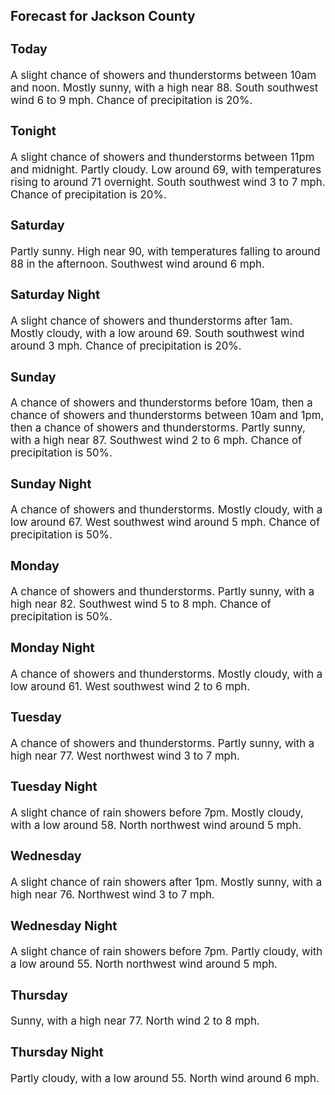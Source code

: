 <div>
   <h2>Forecast for Jackson County</h2>
   <p>
      <div style="font-size:120%">
         <h3>Today</h3>A slight chance of showers and thunderstorms between 10am and noon. Mostly sunny, with a high near 88. South southwest wind
         6 to 9 mph. Chance of precipitation is 20%.<br></div>
   </p>
   <p>
      <div style="font-size:120%">
         <h3>Tonight</h3>A slight chance of showers and thunderstorms between 11pm and midnight. Partly cloudy. Low around 69, with temperatures rising
         to around 71 overnight. South southwest wind 3 to 7 mph. Chance of precipitation is 20%.<br></div>
   </p>
   <p>
      <div style="font-size:120%">
         <h3>Saturday</h3>Partly sunny. High near 90, with temperatures falling to around 88 in the afternoon. Southwest wind around 6 mph.<br></div>
   </p>
   <p>
      <div style="font-size:120%">
         <h3>Saturday Night</h3>A slight chance of showers and thunderstorms after 1am. Mostly cloudy, with a low around 69. South southwest wind around 3
         mph. Chance of precipitation is 20%.<br></div>
   </p>
   <p>
      <div style="font-size:120%">
         <h3>Sunday</h3>A chance of showers and thunderstorms before 10am, then a chance of showers and thunderstorms between 10am and 1pm, then a
         chance of showers and thunderstorms. Partly sunny, with a high near 87. Southwest wind 2 to 6 mph. Chance of precipitation
         is 50%.<br></div>
   </p>
   <p>
      <div style="font-size:120%">
         <h3>Sunday Night</h3>A chance of showers and thunderstorms. Mostly cloudy, with a low around 67. West southwest wind around 5 mph. Chance of precipitation
         is 50%.<br></div>
   </p>
   <p>
      <div style="font-size:120%">
         <h3>Monday</h3>A chance of showers and thunderstorms. Partly sunny, with a high near 82. Southwest wind 5 to 8 mph. Chance of precipitation
         is 50%.<br></div>
   </p>
   <p>
      <div style="font-size:120%">
         <h3>Monday Night</h3>A chance of showers and thunderstorms. Mostly cloudy, with a low around 61. West southwest wind 2 to 6 mph.<br></div>
   </p>
   <p>
      <div style="font-size:120%">
         <h3>Tuesday</h3>A chance of showers and thunderstorms. Partly sunny, with a high near 77. West northwest wind 3 to 7 mph.<br></div>
   </p>
   <p>
      <div style="font-size:120%">
         <h3>Tuesday Night</h3>A slight chance of rain showers before 7pm. Mostly cloudy, with a low around 58. North northwest wind around 5 mph.<br></div>
   </p>
   <p>
      <div style="font-size:120%">
         <h3>Wednesday</h3>A slight chance of rain showers after 1pm. Mostly sunny, with a high near 76. Northwest wind 3 to 7 mph.<br></div>
   </p>
   <p>
      <div style="font-size:120%">
         <h3>Wednesday Night</h3>A slight chance of rain showers before 7pm. Partly cloudy, with a low around 55. North northwest wind around 5 mph.<br></div>
   </p>
   <p>
      <div style="font-size:120%">
         <h3>Thursday</h3>Sunny, with a high near 77. North wind 2 to 8 mph.<br></div>
   </p>
   <p>
      <div style="font-size:120%">
         <h3>Thursday Night</h3>Partly cloudy, with a low around 55. North wind around 6 mph.<br></div>
   </p>
</div>